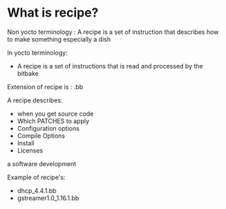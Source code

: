 # What is recipe?

Non yocto terminology : A recipe is a set of instruction that describes how to make something especially a dish

In yocto terminology:

- A recipe is a set of instructions  that is read and processed by the bitbake

Extension of  recipe is : .bb

A recipe describes:

- when you get source code
- Which PATCHES to apply
- Configuration options
- Compile Options
- Install
- Licenses

a software development

Example of recipe's:

- dhcp_4.4.1.bb
- gstreamer1.0_1.16.1.bb
